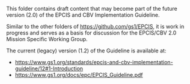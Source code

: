 This folder contains draft content that may become part of the future version (2.0) of the EPCIS and CBV Implementation Guideline.

Similar to the other folders of https://github.com/gs1/EPCIS, it is work in progress and serves as a basis for discussion for the EPCIS/CBV 2.0 Mission Specific Working Group.

The current (legacy) version (1.2) of the Guideline is available at:
* https://www.gs1.org/standards/epcis-and-cbv-implementation-guideline/12#1-Introduction
* https://www.gs1.org/docs/epc/EPCIS_Guideline.pdf